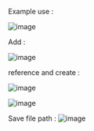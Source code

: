 Example use :

![image](https://github.com/BaranOzcelik/UnityDataSaveSystem/assets/86208132/ddfe19c5-df73-4481-85dc-7fb9b272e84c)

Add :

![image](https://github.com/BaranOzcelik/UnityDataSaveSystem/assets/86208132/ccb02077-646b-4715-9da2-b1a2bec82f0b)

reference and create :

![image](https://github.com/BaranOzcelik/UnityDataSaveSystem/assets/86208132/e82b5233-2d72-4bf8-962a-2ca386cde1be)

![image](https://github.com/BaranOzcelik/UnityDataSaveSystem/assets/86208132/219fa548-c9e1-4110-82a6-92444b490e05)




Save file path :
![image](https://github.com/BaranOzcelik/UnityDataSaveSystem/assets/86208132/656a5827-1c95-440d-aef5-c72916e8ed82)
